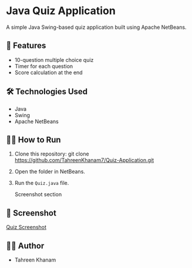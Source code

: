 # Java Quiz Application

A simple Java Swing-based quiz application built using Apache NetBeans.

## 🚀 Features

- 10-question multiple choice quiz
- Timer for each question
- Score calculation at the end

## 🛠️ Technologies Used

- Java
- Swing
- Apache NetBeans

## 🧑‍💻 How to Run

1. Clone this repository:
git clone https://github.com/TahreenKhanam7/Quiz-Application.git
2. Open the folder in NetBeans.
3. Run the `Quiz.java` file.

    Screenshot section
  
## 📸 Screenshot
[Quiz Screenshot](images/quiz.png)


## 🙋‍♀️ Author

- Tahreen Khanam
